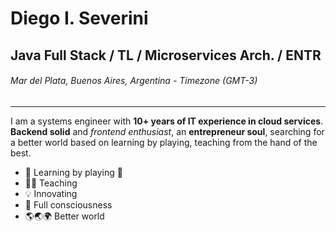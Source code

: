 Diego I. Severini
==
Java Full Stack / TL / Microservices Arch. / ENTR 
--
###### Mar del Plata, Buenos Aires, Argentina - Timezone (GMT-3)
---------------------
I am a systems engineer with **10+ years of IT experience in cloud services**. 
**Backend solid** and *frontend enthusiast*, an **entrepreneur soul**, searching for a better world based on learning by playing, teaching from the hand of the best.

* 📗 Learning by playing 🥳
* 👨‍🏫 Teaching
* 💡 Innovating 
* 🧘 Full consciousness 
* 🌎🌏🌍 Better world
